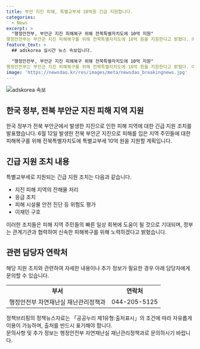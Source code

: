 ```yaml
---
title: 부안 지진 피해, 특별교부세 10억원 긴급 지원합니다.
categories:
  - News
excerpt: >
  "행정안전부, 부안군 지진 피해복구 위해 전북특별자치도에 10억 지원"
행정안전부는 부안군 지진 피해복구를 위해 전북특별자치도에 10억 원을 지원한다고 밝혔다. 이번 지원은 피해지역의 잔해물 처리, 응급조치, 피해시설물 안전 진단, 이재민 구호 등에 사용될 예정이다. 이상민 행안부 장관은 지금 변동에 적기, 지역 주민들의 빠른 회복을 바라며 관계기관과 협력하여 피해복구가 신속하게 진행될 수 있도록 노력하겠다고 전했다.
feature_text: >
  ## adskorea 실시간 뉴스 속보입니다.

  "행정안전부, 부안군 지진 피해복구 위해 전북특별자치도에 10억 지원"
행정안전부는 부안군 지진 피해복구를 위해 전북특별자치도에 10억 원을 지원한다고 밝혔다. 이번 지원은 피해지역의 잔해물 처리, 응급조치, 피해시설물 안전 진단, 이재민 구호 등에 사용될 예정이다. 이상민 행안부 장관은 지금 변동에 적기, 지역 주민들의 빠른 회복을 바라며 관계기관과 협력하여 피해복구가 신속하게 진행될 수 있도록 노력하겠다고 전했다.
image: 'https://newsdao.kr/res/images/meta/newsdao_breakingnews.jpg'
---
```


<p><img src="https://newsdao.kr/res/images/meta/newsdao_breakingnews.jpg" alt="adskorea 속보" /></p>

<h2 data-ke-size="size26">한국 정부, 전북 부안군 지진 피해 지역 지원</h2>

<p>한국 정부가 전북 부안군에서 발생한 지진으로 인한 피해 지역에 대한 긴급 지원 조치를 발표했습니다. 6월 12일 발생한 전북 부안군 지진으로 피해를 입은 지역 주민들에 대한 피해복구를 위해 전북특별자치도에 특별교부세 10억 원을 지원할 계획입니다.</p>

<p data-ke-size="size16"></p>

<h2 data-ke-size="size24">긴급 지원 조치 내용</h2>

<p>특별교부세로 지원되는 긴급 지원 조치는 다음과 같습니다.</p>

<ul>
  <li>지진 피해 지역의 잔해물 처리</li>
  <li>응급 조치</li>
  <li>피해 시설물 안전 진단 등 위험도 평가</li>
  <li>이재민 구호</li>
</ul>

<p>이러한 조치들은 피해 지역 주민들의 빠른 일상 회복에 도움이 될 것으로 기대되며, 정부는 관계기관과 협력하여 신속한 피해복구를 위해 노력하겠다고 밝혔습니다.</p>

<p data-ke-size="size16"></p>

<h2 data-ke-size="size24">관련 담당자 연락처</h2>

<p>해당 지원 조치와 관련하여 자세한 내용이나 추가 정보가 필요한 경우 아래 담당자에게 문의할 수 있습니다.</p>

<table style="width: 100%;">
<tbody>
<tr>
<td style="text-align: center; height: 17px;"><b>부서</b></td>
<td style="text-align: center; height: 17px;"><b>연락처</b></td>
</tr>
<tr>
<td style="text-align: center; height: 17px;">행정안전부 자연재난실 재난관리정책과</td>
<td style="text-align: center; height: 17px;">044-205-5125</td>
</tr>
</tbody>
</table>

<p data-ke-size="size16"></p>

<p>정책브리핑의 정책뉴스자료는 「공공누리 제1유형:출처표시」의 조건에 따라 자유롭게 이용이 가능하며, 출처를 반드시 표기해야 합니다. 
<br>
문의사항 및 추가 정보는 행정안전부 자연재난실 재난관리정책과로 문의하시기 바랍니다.</p>

